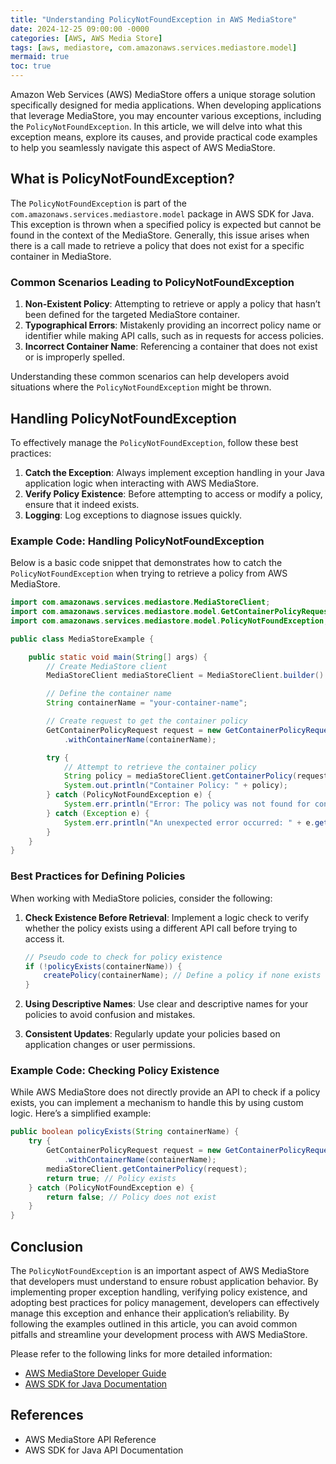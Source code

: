 ```yaml
---
title: "Understanding PolicyNotFoundException in AWS MediaStore"
date: 2024-12-25 09:00:00 -0000
categories: [AWS, AWS Media Store]
tags: [aws, mediastore, com.amazonaws.services.mediastore.model]
mermaid: true
toc: true
---
```



Amazon Web Services (AWS) MediaStore offers a unique storage solution specifically designed for media applications. When developing applications that leverage MediaStore, you may encounter various exceptions, including the `PolicyNotFoundException`. In this article, we will delve into what this exception means, explore its causes, and provide practical code examples to help you seamlessly navigate this aspect of AWS MediaStore.

## What is PolicyNotFoundException?

The `PolicyNotFoundException` is part of the `com.amazonaws.services.mediastore.model` package in AWS SDK for Java. This exception is thrown when a specified policy is expected but cannot be found in the context of the MediaStore. Generally, this issue arises when there is a call made to retrieve a policy that does not exist for a specific container in MediaStore.

### Common Scenarios Leading to PolicyNotFoundException

1. **Non-Existent Policy**: Attempting to retrieve or apply a policy that hasn’t been defined for the targeted MediaStore container.
2. **Typographical Errors**: Mistakenly providing an incorrect policy name or identifier while making API calls, such as in requests for access policies.
3. **Incorrect Container Name**: Referencing a container that does not exist or is improperly spelled.

Understanding these common scenarios can help developers avoid situations where the `PolicyNotFoundException` might be thrown.

## Handling PolicyNotFoundException

To effectively manage the `PolicyNotFoundException`, follow these best practices:

1. **Catch the Exception**: Always implement exception handling in your Java application logic when interacting with AWS MediaStore.
2. **Verify Policy Existence**: Before attempting to access or modify a policy, ensure that it indeed exists.
3. **Logging**: Log exceptions to diagnose issues quickly.

### Example Code: Handling PolicyNotFoundException

Below is a basic code snippet that demonstrates how to catch the `PolicyNotFoundException` when trying to retrieve a policy from AWS MediaStore.

```java
import com.amazonaws.services.mediastore.MediaStoreClient;
import com.amazonaws.services.mediastore.model.GetContainerPolicyRequest;
import com.amazonaws.services.mediastore.model.PolicyNotFoundException;

public class MediaStoreExample {

    public static void main(String[] args) {
        // Create MediaStore client
        MediaStoreClient mediaStoreClient = MediaStoreClient.builder().build();

        // Define the container name
        String containerName = "your-container-name";

        // Create request to get the container policy
        GetContainerPolicyRequest request = new GetContainerPolicyRequest()
            .withContainerName(containerName);

        try {
            // Attempt to retrieve the container policy
            String policy = mediaStoreClient.getContainerPolicy(request).getPolicy();
            System.out.println("Container Policy: " + policy);
        } catch (PolicyNotFoundException e) {
            System.err.println("Error: The policy was not found for container: " + containerName);
        } catch (Exception e) {
            System.err.println("An unexpected error occurred: " + e.getMessage());
        }
    }
}
```

### Best Practices for Defining Policies

When working with MediaStore policies, consider the following:

1. **Check Existence Before Retrieval**: Implement a logic check to verify whether the policy exists using a different API call before trying to access it.
   
   ```java
   // Pseudo code to check for policy existence
   if (!policyExists(containerName)) {
       createPolicy(containerName); // Define a policy if none exists
   }
   ```

2. **Using Descriptive Names**: Use clear and descriptive names for your policies to avoid confusion and mistakes.

3. **Consistent Updates**: Regularly update your policies based on application changes or user permissions.

### Example Code: Checking Policy Existence

While AWS MediaStore does not directly provide an API to check if a policy exists, you can implement a mechanism to handle this by using custom logic. Here’s a simplified example:

```java
public boolean policyExists(String containerName) {
    try {
        GetContainerPolicyRequest request = new GetContainerPolicyRequest()
            .withContainerName(containerName);
        mediaStoreClient.getContainerPolicy(request);
        return true; // Policy exists
    } catch (PolicyNotFoundException e) {
        return false; // Policy does not exist
    }
}
```

## Conclusion

The `PolicyNotFoundException` is an important aspect of AWS MediaStore that developers must understand to ensure robust application behavior. By implementing proper exception handling, verifying policy existence, and adopting best practices for policy management, developers can effectively manage this exception and enhance their application’s reliability. By following the examples outlined in this article, you can avoid common pitfalls and streamline your development process with AWS MediaStore.

Please refer to the following links for more detailed information:

- [AWS MediaStore Developer Guide](https://docs.aws.amazon.com/mediastore/latest/userguide/what-is.html)
- [AWS SDK for Java Documentation](https://docs.aws.amazon.com/sdk-for-java/latest/developer-guide/home.html)

## References

- AWS MediaStore API Reference
- AWS SDK for Java API Documentation